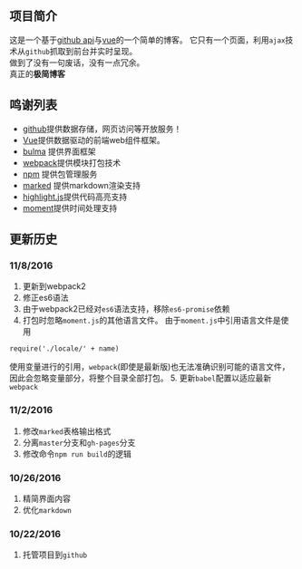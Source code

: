 ## 项目简介

这是一个基于[github api](https://api.github.com)与[vue](https://vue.org)的一个简单的博客。
它只有一个页面，利用`ajax`技术从`github`抓取到前台并实时呈现。  
做到了没有一句废话，没有一点冗余。  
真正的**极简博客**

## 鸣谢列表

* [github](https://github.com)提供数据存储，网页访问等开放服务！
* [Vue](https://vue.org)提供数据驱动的前端web组件框架。
* [bulma](http://bulma.io/) 提供界面框架
* [webpack](http://webpack.github.io/)提供模块打包技术
* [npm](https://www.npmjs.com/) 提供包管理服务
* [marked](https://github.com/chjj/marked) 提供markdown渲染支持
* [highlight.js](https://github.com/isagalaev/highlight.js)提供代码高亮支持
* [moment](https://github.com/moment/moment/)提供时间处理支持

## 更新历史

### 11/8/2016
1. 更新到webpack2
2. 修正es6语法
3. 由于webpack2已经对`es6`语法支持，移除`es6-promise`依赖
4. 打包时忽略`moment.js`的其他语言文件。
由于`moment.js`中引用语言文件是使用
```
require('./locale/' + name)
```
使用变量进行的引用，`webpack`(即使是最新版)也无法准确识别可能的语言文件，因此会忽略变量部分，将整个目录全部打包。
5. 更新`babel`配置以适应最新`webpack`

### 11/2/2016
1. 修改`marked`表格输出格式
2. 分离`master`分支和`gh-pages`分支
3. 修改命令`npm run build`的逻辑

### 10/26/2016
1. 精简界面内容
2. 优化`markdown`

### 10/22/2016
1. 托管项目到`github`
